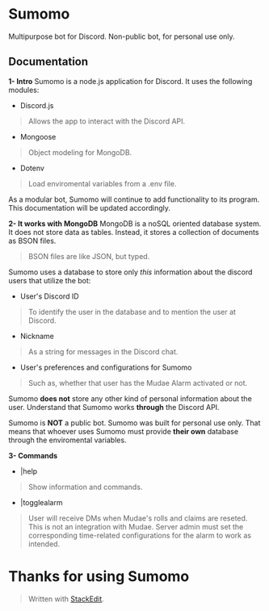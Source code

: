 ﻿# Sumomo
Multipurpose bot for Discord. Non-public bot, for personal use only.
## Documentation
**1- Intro**
Sumomo is a node.js application for Discord. It uses the following modules:
- Discord.js
> Allows the app to interact with the Discord API.
- Mongoose
> Object modeling for MongoDB.
- Dotenv
> Load enviromental variables from a .env file.

As  a modular bot, Sumomo will continue to add functionality to its program. This documentation will be updated accordingly.

**2- It works with MongoDB**
MongoDB is a noSQL oriented database system. It does not store data as tables. Instead, it stores a collection of documents as BSON files.
> BSON files are like JSON, but typed.

Sumomo uses a database to store only *this* information about the discord users that utilize the bot:
- User's Discord ID
> To identify the user in the database and to mention the user at Discord.
- Nickname
> As a string for messages in the Discord chat.
- User's preferences and configurations for Sumomo
> Such as, whether that user has the Mudae Alarm activated or not.

Sumomo **does not** store any other kind of personal information about the user. Understand that Sumomo works **through** the Discord API.

Sumomo is **NOT** a public bot. Sumomo was built for personal use only. That means that whoever uses Sumomo must provide **their own** database through the enviromental variables.

**3- Commands**

- |help
> Show information and commands.
- |togglealarm
> User will receive DMs when Mudae's rolls and claims are reseted. This is not an integration with Mudae. Server admin must set the corresponding time-related configurations for the alarm to work as intended.

# Thanks for using Sumomo

> Written with [StackEdit](https://stackedit.io/).
